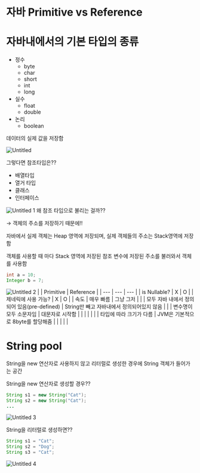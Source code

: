 # 자바 Primitive vs Reference

# 자바내에서의 기본 타입의 종류

- 정수
    - byte
    - char
    - short
    - int
    - long
- 실수
    - float
    - double
- 논리
    - boolean

데이터의 실제 값을 저장함

![Untitled](https://user-images.githubusercontent.com/39071638/207390513-94c9dafc-36b3-4b1e-98ea-8380b02102cb.png)

그렇다면 참조타입은??

- 배열타입
- 열거 타입
- 클래스
- 인터페이스

![Untitled 1](https://user-images.githubusercontent.com/39071638/207390539-af3e438b-c4bc-454c-97c5-3a9528a8a060.png)
왜 참조 타입으로 불리는 걸까?? 

→ 객체의 주소를 저장하기 때문에!!

자바에서 실제 객체는 Heap 영역에 저장되며, 실제 객체들의 주소는 Stack영역에 저장함

객체를 사용할 때 마다 Stack 영역에 저장된 참조 변수에 저장된 주소를 불러와서 객체를 사용함

```java
int a = 10;
Integer b = 7;
```

![Untitled 2](https://user-images.githubusercontent.com/39071638/207390557-c5df02d7-17fe-4af7-b7d8-d76c4ed6b1f9.png)
|  | Primitive | Reference |
| --- | --- | --- |
| is Nullable? | X | O |
| 제네릭에 사용 가능? | X | O |
| 속도 | 매우 빠름 | 그냥 그저 |
|  | 모두 자바 내에서 정의되어 있음(pre-defined) | String만 빼고 자바내에서 정의되어있지 않음 |
|  | 변수명이 모두 소문자임 | 대문자로 시작함 |
|  |  |  |
|  | 타입에 따라 크기가 다름 | JVM은 기본적으로 8byte를 할당해줌 |
|  |  |  |

# String pool

String을 new 연산자로 사용하지 않고 리터럴로 생성한 경우에 String 객체가 들어가는 공간

String을 new 연산자로 생성할 경우??

```java
String s1 = new String("Cat");
String s2 = new String("Cat");
...
```

![Untitled 3](https://user-images.githubusercontent.com/39071638/207390650-d5e3bf0f-b423-44ce-bfc4-0d350d899676.png)


String을 리터럴로 생성하면??

```java
String s1 = "Cat";
String s2 = "Dog";
String s3 = "Cat";
```


![Untitled 4](https://user-images.githubusercontent.com/39071638/207390704-78966f80-f73c-43f5-bf07-3d93b72dd2f8.png)

```
